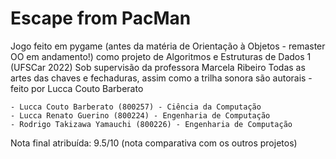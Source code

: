 # Escape from PacMan

Jogo feito em pygame (antes da matéria de Orientação à Objetos - remaster OO em andamento!) como projeto de Algoritmos e Estruturas de Dados 1 (UFSCar 2022)
Sob supervisão da professora Marcela Ribeiro
Todas as artes das chaves e fechaduras, assim como a trilha sonora são autorais - feito por Lucca Couto Barberato 

 	- Lucca Couto Barberato (800257) - Ciência da Computação
 	- Lucca Renato Guerino (800224) - Engenharia de Computação
	- Rodrigo Takizawa Yamauchi (800226) - Engenharia de Computação
	
Nota final atribuída: 9.5/10 (nota comparativa com os outros projetos)
